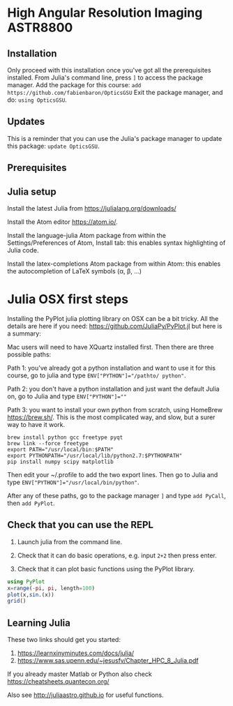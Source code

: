 # High Angular Resolution Imaging ASTR8800

## Installation

Only proceed with this installation once you've got all the prerequisites installed.
From Julia's command line, press ```]``` to access the package manager.
Add the package for this course: ```add https://github.com/fabienbaron/OpticsGSU```
Exit the package manager, and do: ```using OpticsGSU```.

## Updates
This is a reminder that you can use the Julia's package manager to update this package: ```update OpticsGSU```.

## Prerequisites

## Julia setup

Install the latest Julia from https://julialang.org/downloads/

Install the Atom editor https://atom.io/.

Install the language-julia Atom package from within the Settings/Preferences of Atom, Install tab: this enables syntax highlighting of Julia code.

Install the latex-completions Atom package from within Atom: this enables the autocompletion of LaTeX symbols (α, β, ...)

# Julia OSX first steps
Installing the PyPlot julia plotting library on OSX can be a bit tricky.
All the details are here if you need: https://github.com/JuliaPy/PyPlot.jl but here is a summary:

Mac users will need to have XQuartz installed first.
Then there are three possible paths:

Path 1: you've already got a python installation and want to use it for this course, go to julia and type ```ENV["PYTHON"]="/pathto/
python"```.

Path 2: you don't have a python installation  and just want the default Julia on, go to Julia and type ```ENV["PYTHON"]=""```

Path 3: you want to install your own python from scratch, using HomeBrew https://brew.sh/. This is the most complicated way, and slow, but a surer way to have it work.
```
brew install python gcc freetype pyqt
brew link --force freetype
export PATH="/usr/local/bin:$PATH"
export PYTHONPATH="/usr/local/lib/python2.7:$PYTHONPATH"
pip install numpy scipy matplotlib
```
Then edit your ~/.profile to add the two export lines.
Then go to Julia and type ```ENV["PYTHON"]="/usr/local/bin/python"```.

After any of these paths, go to the package manager ```]``` and type ```add PyCall```, then ```add PyPlot```. 

## Check that you can use the REPL

1. Launch julia from the command line.

2. Check that it can do basic operations, e.g. input ```2+2``` then press enter.

3. Check that it can plot basic functions using the PyPlot library.

```julia
using PyPlot
x=range(-pi, pi, length=100)
plot(x,sin.(x))
grid()
```

## Learning Julia

These two links should get you started:
1. https://learnxinyminutes.com/docs/julia/
2. https://www.sas.upenn.edu/~jesusfv/Chapter_HPC_8_Julia.pdf

If you already master Matlab or Python also check https://cheatsheets.quantecon.org/

Also see http://juliaastro.github.io for useful functions.
